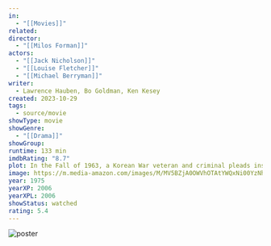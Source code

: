 ```yaml
---
in:
  - "[[Movies]]"
related: 
director:
  - "[[Milos Forman]]"
actors:
  - "[[Jack Nicholson]]"
  - "[[Louise Fletcher]]"
  - "[[Michael Berryman]]"
writer:
  - Lawrence Hauben, Bo Goldman, Ken Kesey
created: 2023-10-29
tags:
  - source/movie
showType: movie
showGenre:
  - "[[Drama]]"
showGroup: 
runtime: 133 min
imdbRating: "8.7"
plot: In the Fall of 1963, a Korean War veteran and criminal pleads insanity and is admitted to a mental institution, where he rallies up the scared patients against the tyrannical nurse.
image: https://m.media-amazon.com/images/M/MV5BZjA0OWVhOTAtYWQxNi00YzNhLWI4ZjYtNjFjZTEyYjJlNDVlL2ltYWdlL2ltYWdlXkEyXkFqcGdeQXVyMTQxNzMzNDI@._V1_SX300.jpg
year: 1975
yearXP: 2006
yearXPL: 2006
showStatus: watched
rating: 5.4
---
```

![poster](https://m.media-amazon.com/images/M/MV5BZjA0OWVhOTAtYWQxNi00YzNhLWI4ZjYtNjFjZTEyYjJlNDVlL2ltYWdlL2ltYWdlXkEyXkFqcGdeQXVyMTQxNzMzNDI@._V1_SX300.jpg)

